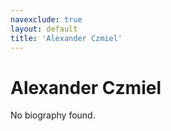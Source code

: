 ```yaml
---
navexclude: true
layout: default
title: 'Alexander Czmiel'
---
```


# Alexander Czmiel

No biography found.